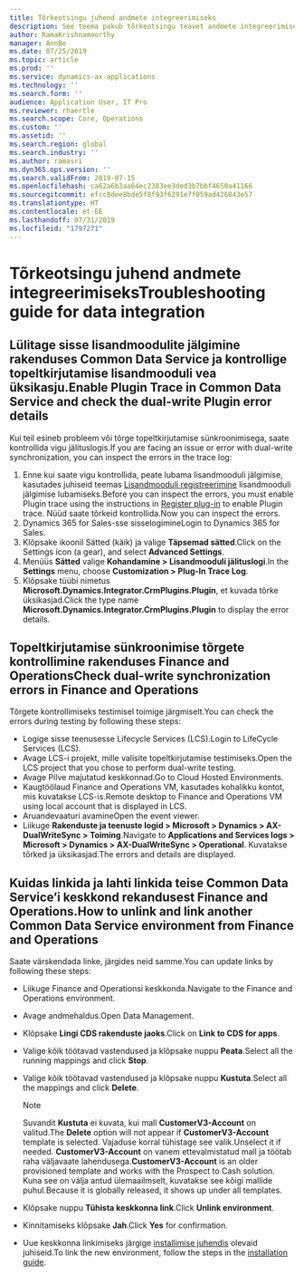 ```yaml
---
title: Tõrkeotsingu juhend andmete integreerimiseks
description: See teema pakub tõrkeotsingu teavet andmete integreerimise kohta rakenduste Microsoft Dynamics 365 for Finance and Operations ja Common Data Service vahel.
author: RamaKrishnamoorthy
manager: AnnBe
ms.date: 07/25/2019
ms.topic: article
ms.prod: ''
ms.service: dynamics-ax-applications
ms.technology: ''
ms.search.form: ''
audience: Application User, IT Pro
ms.reviewer: rhaertle
ms.search.scope: Core, Operations
ms.custom: ''
ms.assetid: ''
ms.search.region: global
ms.search.industry: ''
ms.author: ramasri
ms.dyn365.ops.version: ''
ms.search.validFrom: 2019-07-15
ms.openlocfilehash: ca62a6b3aa64ec2383ee3ded3b7bbf4650a41166
ms.sourcegitcommit: efcc0dee8bde5f8f93f6291e7f059ad426843e57
ms.translationtype: HT
ms.contentlocale: et-EE
ms.lasthandoff: 07/31/2019
ms.locfileid: "1797271"
---
```

# <a name="troubleshooting-guide-for-data-integration"></a><span data-ttu-id="74289-103">Tõrkeotsingu juhend andmete integreerimiseks</span><span class="sxs-lookup"><span data-stu-id="74289-103">Troubleshooting guide for data integration</span></span>

## <a name="enable-plugin-trace-in-common-data-service-and-check-the-dual-write-plugin-error-details"></a><span data-ttu-id="74289-104">Lülitage sisse lisandmoodulite jälgimine rakenduses Common Data Service ja kontrollige topeltkirjutamise lisandmooduli vea üksikasju.</span><span class="sxs-lookup"><span data-stu-id="74289-104">Enable Plugin Trace in Common Data Service and check the dual-write Plugin error details</span></span>

<span data-ttu-id="74289-105">Kui teil esineb probleem või tõrge topeltkirjutamise sünkroonimisega, saate kontrollida vigu jälituslogis.</span><span class="sxs-lookup"><span data-stu-id="74289-105">If you are facing an issue or error with dual-write synchronization, you can inspect the errors in the trace log:</span></span>

1. <span data-ttu-id="74289-106">Enne kui saate vigu kontrollida, peate lubama lisandmooduli jälgimise, kasutades juhiseid teemas [Lisandmooduli registreerimine](https://docs.microsoft.com/en-us/powerapps/developer/common-data-service/tutorial-write-plug-in#view-trace-logs) lisandmooduli jälgimise lubamiseks.</span><span class="sxs-lookup"><span data-stu-id="74289-106">Before you can inspect the errors, you must enable Plugin trace using the instructions in [Register plug-in](https://docs.microsoft.com/en-us/powerapps/developer/common-data-service/tutorial-write-plug-in#view-trace-logs) to enable Plugin trace.</span></span> <span data-ttu-id="74289-107">Nüüd saate tõrkeid kontrollida.</span><span class="sxs-lookup"><span data-stu-id="74289-107">Now you can inspect the errors.</span></span>
2. <span data-ttu-id="74289-108">Dynamics 365 for Sales-sse sisselogimine</span><span class="sxs-lookup"><span data-stu-id="74289-108">Login to Dynamics 365 for Sales.</span></span>
3. <span data-ttu-id="74289-109">Klõpsake ikoonil Sätted (käik) ja valige **Täpsemad sätted**.</span><span class="sxs-lookup"><span data-stu-id="74289-109">Click on the Settings icon (a gear), and select **Advanced Settings**.</span></span>
4. <span data-ttu-id="74289-110">Menüüs **Sätted** valige **Kohandamine > Lisandmooduli jälituslogi**.</span><span class="sxs-lookup"><span data-stu-id="74289-110">In the **Settings** menu, choose **Customization > Plug-In Trace Log**.</span></span>
5. <span data-ttu-id="74289-111">Klõpsake tüübi nimetus **Microsoft.Dynamics.Integrator.CrmPlugins.Plugin**, et kuvada tõrke üksikasjad.</span><span class="sxs-lookup"><span data-stu-id="74289-111">Click the type name **Microsoft.Dynamics.Integrator.CrmPlugins.Plugin** to display the error details.</span></span>

## <a name="check-dual-write-synchronization-errors-in-finance-and-operations"></a><span data-ttu-id="74289-112">Topeltkirjutamise sünkroonimise tõrgete kontrollimine rakenduses Finance and Operations</span><span class="sxs-lookup"><span data-stu-id="74289-112">Check dual-write synchronization errors in Finance and Operations</span></span>

<span data-ttu-id="74289-113">Tõrgete kontrollimiseks testimisel toimige järgmiselt.</span><span class="sxs-lookup"><span data-stu-id="74289-113">You can check the errors during testing by following these steps:</span></span>

+ <span data-ttu-id="74289-114">Logige sisse teenusesse Lifecycle Services (LCS).</span><span class="sxs-lookup"><span data-stu-id="74289-114">Login to LifeCycle Services (LCS).</span></span>
+ <span data-ttu-id="74289-115">Avage LCS-i projekt, mille valisite topeltkirjutamise testimiseks.</span><span class="sxs-lookup"><span data-stu-id="74289-115">Open the LCS project that you chose to perform dual-write testing.</span></span>
+ <span data-ttu-id="74289-116">Avage Pilve majutatud keskkonnad.</span><span class="sxs-lookup"><span data-stu-id="74289-116">Go to Cloud Hosted Environments.</span></span>
+ <span data-ttu-id="74289-117">Kaugtöölaud Finance and Operations VM, kasutades kohalikku kontot, mis kuvatakse LCS-is.</span><span class="sxs-lookup"><span data-stu-id="74289-117">Remote desktop to Finance and Operations VM using local account that is displayed in LCS.</span></span>
+ <span data-ttu-id="74289-118">Aruandevaaturi avamine</span><span class="sxs-lookup"><span data-stu-id="74289-118">Open the event viewer.</span></span> 
+ <span data-ttu-id="74289-119">Liikuge **Rakenduste ja teenuste logid > Microsoft > Dynamics > AX-DualWriteSync > Toiming**.</span><span class="sxs-lookup"><span data-stu-id="74289-119">Navigate to **Applications and Services logs > Microsoft > Dynamics > AX-DualWriteSync > Operational**.</span></span> <span data-ttu-id="74289-120">Kuvatakse tõrked ja üksikasjad.</span><span class="sxs-lookup"><span data-stu-id="74289-120">The errors and details are displayed.</span></span>

## <a name="how-to-unlink-and-link-another-common-data-service-environment-from-finance-and-operations"></a><span data-ttu-id="74289-121">Kuidas linkida ja lahti linkida teise Common Data Service’i keskkond rekandusest Finance and Operations.</span><span class="sxs-lookup"><span data-stu-id="74289-121">How to unlink and link another Common Data Service environment from Finance and Operations</span></span>

<span data-ttu-id="74289-122">Saate värskendada linke, järgides neid samme.</span><span class="sxs-lookup"><span data-stu-id="74289-122">You can update links by following these steps:</span></span>

+ <span data-ttu-id="74289-123">Liikuge Finance and Operationsi keskkonda.</span><span class="sxs-lookup"><span data-stu-id="74289-123">Navigate to the Finance and Operations environment.</span></span>
+ <span data-ttu-id="74289-124">Avage andmehaldus.</span><span class="sxs-lookup"><span data-stu-id="74289-124">Open Data Management.</span></span>
+ <span data-ttu-id="74289-125">Klõpsake **Lingi CDS rakenduste jaoks**.</span><span class="sxs-lookup"><span data-stu-id="74289-125">Click on **Link to CDS for apps**.</span></span>
+ <span data-ttu-id="74289-126">Valige kõik töötavad vastendused ja klõpsake nuppu **Peata**.</span><span class="sxs-lookup"><span data-stu-id="74289-126">Select all the running mappings and click **Stop**.</span></span> 
+ <span data-ttu-id="74289-127">Valige kõik töötavad vastendused ja klõpsake nuppu **Kustuta**.</span><span class="sxs-lookup"><span data-stu-id="74289-127">Select all the mappings and click **Delete**.</span></span>

    > [!NOTE]
    > <span data-ttu-id="74289-128">Suvandit **Kustuta** ei kuvata, kui mall **CustomerV3-Account** on valitud.</span><span class="sxs-lookup"><span data-stu-id="74289-128">The **Delete** option will not appear if **CustomerV3-Account** template is selected.</span></span> <span data-ttu-id="74289-129">Vajaduse korral tühistage see valik.</span><span class="sxs-lookup"><span data-stu-id="74289-129">Unselect it if needed.</span></span> <span data-ttu-id="74289-130">**CustomerV3-Account** on vanem ettevalmistatud mall ja töötab raha väljavaate lahendusega.</span><span class="sxs-lookup"><span data-stu-id="74289-130">**CustomerV3-Account** is an older provisioned template and works with the Prospect to Cash solution.</span></span> <span data-ttu-id="74289-131">Kuna see on välja antud ülemaailmselt, kuvatakse see kõigi mallide puhul.</span><span class="sxs-lookup"><span data-stu-id="74289-131">Because it is globally released, it shows up under all templates.</span></span>

+ <span data-ttu-id="74289-132">Klõpsake nuppu **Tühista keskkonna link**.</span><span class="sxs-lookup"><span data-stu-id="74289-132">Click **Unlink environment**.</span></span>
+ <span data-ttu-id="74289-133">Kinnitamiseks klõpsake **Jah**.</span><span class="sxs-lookup"><span data-stu-id="74289-133">Click **Yes** for confirmation.</span></span>
+ <span data-ttu-id="74289-134">Uue keskkonna linkimiseks järgige [installimise juhendis](https://aka.ms/dualwrite-docs) olevaid juhiseid.</span><span class="sxs-lookup"><span data-stu-id="74289-134">To link the new environment, follow the steps in the [installation guide](https://aka.ms/dualwrite-docs).</span></span>

